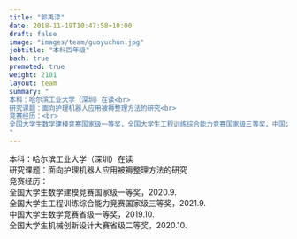 ```yaml
---
title: "郭禹淳"
date: 2018-11-19T10:47:58+10:00
draft: false
image: "images/team/guoyuchun.jpg"
jobtitle: "本科四年级"
bach: true
promoted: true
weight: 2101
layout: team
summary: "
本科：哈尔滨工业大学（深圳）在读<br>
研究课题：面向护理机器人应用被褥整理方法的研究<br>
竞赛经历：<br>
全国大学生数学建模竞赛国家级一等奖，全国大学生工程训练综合能力竞赛国家级三等奖，中国大学生数学竞赛省级一等奖，全国大学生机械创新设计大赛省级二等奖
"
---
```


本科：哈尔滨工业大学（深圳）在读<br>
研究课题：面向护理机器人应用被褥整理方法的研究<br>
竞赛经历：<br>
全国大学生数学建模竞赛国家级一等奖，2020.9.<br>
全国大学生工程训练综合能力竞赛国家级三等奖，2021.9.<br>
中国大学生数学竞赛省级一等奖，2019.10.<br>
全国大学生机械创新设计大赛省级二等奖，2020.10.<br>
 
